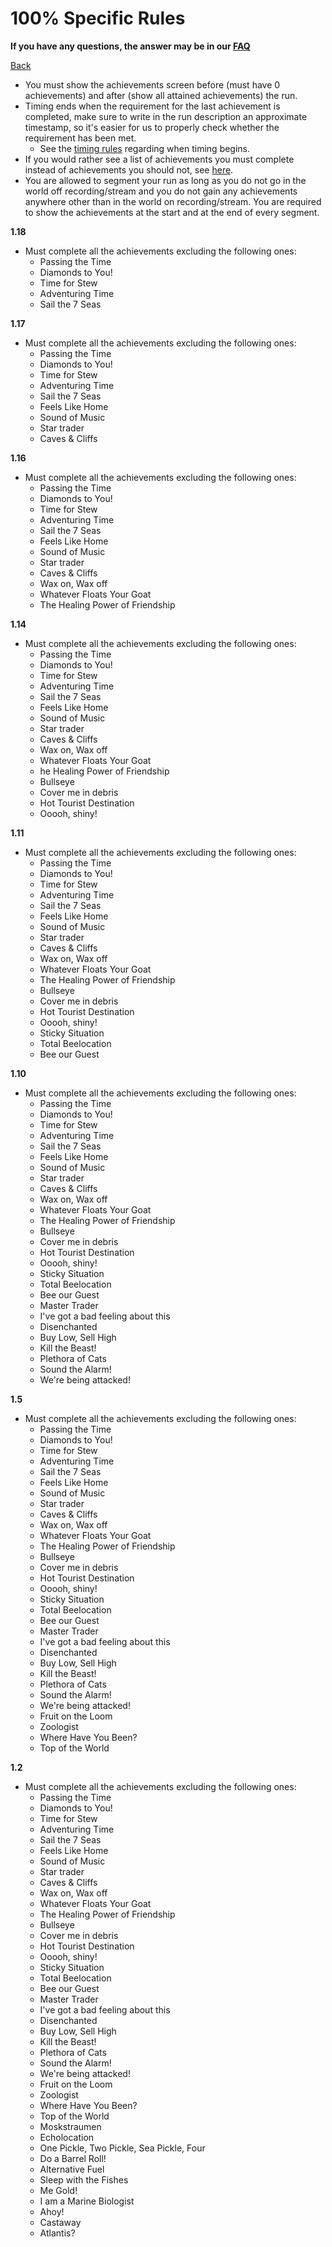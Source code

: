 # 100% Specific Rules

**If you have any questions, the answer may be in our
[FAQ](https://www.speedrun.com/mcbe/thread/vdv9t)**

[Back](../README.md)


* You must show the achievements screen before (must have 0 achievements) and
after (show all attained achievements) the run.
* Timing ends when the requirement for the last achievement is completed, make
sure to write in the run description an approximate timestamp, so it's easier
for us to properly check whether the requirement has been met.
	- See the [timing rules](../global/README.md#timing-rules) regarding
	when timing begins.
* If you would rather see a list of achievements you must complete instead of
achievements you should not, see [here](hundo-achievements.md).
 * You are allowed to segment your run as long as you do not go in the world off recording/stream and you do not gain any achievements anywhere other than in the world on recording/stream. You are required to show the achievements at the start and at the end of every segment.

**1.18**
* Must complete all the achievements excluding the following ones:
	- Passing the Time
	- Diamonds to You!
	- Time for Stew
	- Adventuring Time
	- Sail the 7 Seas

**1.17**
* Must complete all the achievements excluding the following ones:
	- Passing the Time
	- Diamonds to You!
	- Time for Stew
	- Adventuring Time
	- Sail the 7 Seas
	- Feels Like Home
	- Sound of Music
	- Star trader
	- Caves & Cliffs

**1.16**
* Must complete all the achievements excluding the following ones:
	- Passing the Time
	- Diamonds to You!
	- Time for Stew
	- Adventuring Time
	- Sail the 7 Seas
	- Feels Like Home
	- Sound of Music
	- Star trader
	- Caves & Cliffs
	- Wax on, Wax off
	- Whatever Floats Your Goat
	- The Healing Power of Friendship

**1.14**
* Must complete all the achievements excluding the following ones:
	- Passing the Time
	- Diamonds to You!
	- Time for Stew
	- Adventuring Time
	- Sail the 7 Seas
	- Feels Like Home
	- Sound of Music
	- Star trader
	- Caves & Cliffs
	- Wax on, Wax off
	- Whatever Floats Your Goat
	- he Healing Power of Friendship
	- Bullseye
	- Cover me in debris
	- Hot Tourist Destination
	- Ooooh, shiny!

**1.11**
* Must complete all the achievements excluding the following ones:
	- Passing the Time
	- Diamonds to You!
	- Time for Stew
	- Adventuring Time
	- Sail the 7 Seas
	- Feels Like Home
	- Sound of Music
	- Star trader
	- Caves & Cliffs
	- Wax on, Wax off
	- Whatever Floats Your Goat
	- The Healing Power of Friendship
	- Bullseye
	- Cover me in debris
	- Hot Tourist Destination
	- Ooooh, shiny!
	- Sticky Situation
	- Total Beelocation
	- Bee our Guest

**1.10**
* Must complete all the achievements excluding the following ones:
	- Passing the Time
	- Diamonds to You!
	- Time for Stew
	- Adventuring Time
	- Sail the 7 Seas
	- Feels Like Home
	- Sound of Music
	- Star trader
	- Caves & Cliffs
	- Wax on, Wax off
	- Whatever Floats Your Goat
	- The Healing Power of Friendship
	- Bullseye
	- Cover me in debris
	- Hot Tourist Destination
	- Ooooh, shiny!
	- Sticky Situation
	- Total Beelocation
	- Bee our Guest
	- Master Trader
	- I've got a bad feeling about this
	- Disenchanted
	- Buy Low, Sell High
	- Kill the Beast!
	- Plethora of Cats
	- Sound the Alarm!
	- We're being attacked!

**1.5**
* Must complete all the achievements excluding the following ones:
	- Passing the Time
	- Diamonds to You!
	- Time for Stew
	- Adventuring Time
	- Sail the 7 Seas
	- Feels Like Home
	- Sound of Music
	- Star trader
	- Caves & Cliffs
	- Wax on, Wax off
	- Whatever Floats Your Goat
	- The Healing Power of Friendship
	- Bullseye
	- Cover me in debris
	- Hot Tourist Destination
	- Ooooh, shiny!
	- Sticky Situation
	- Total Beelocation
	- Bee our Guest
	- Master Trader
	- I've got a bad feeling about this
	- Disenchanted
	- Buy Low, Sell High
	- Kill the Beast!
	- Plethora of Cats
	- Sound the Alarm!
	- We're being attacked!
	- Fruit on the Loom
	- Zoologist
	- Where Have You Been?
	- Top of the World

**1.2**
* Must complete all the achievements excluding the following ones:
	- Passing the Time
	- Diamonds to You!
	- Time for Stew
	- Adventuring Time
	- Sail the 7 Seas
	- Feels Like Home
	- Sound of Music
	- Star trader
	- Caves & Cliffs
	- Wax on, Wax off
	- Whatever Floats Your Goat
	- The Healing Power of Friendship
	- Bullseye
	- Cover me in debris
	- Hot Tourist Destination
	- Ooooh, shiny!
	- Sticky Situation
	- Total Beelocation
	- Bee our Guest
	- Master Trader
	- I've got a bad feeling about this
	- Disenchanted
	- Buy Low, Sell High
	- Kill the Beast!
	- Plethora of Cats
	- Sound the Alarm!
	- We're being attacked!
	- Fruit on the Loom
	- Zoologist
	- Where Have You Been?
	- Top of the World
	- Moskstraumen
	- Echolocation
	- One Pickle, Two Pickle, Sea Pickle, Four
	- Do a Barrel Roll!
	- Alternative Fuel
	- Sleep with the Fishes
	- Me Gold!
	- I am a Marine Biologist
	- Ahoy!
	- Castaway
	- Atlantis?
